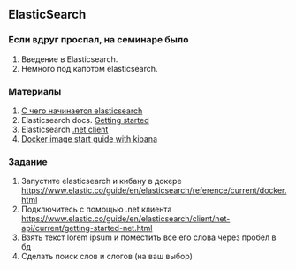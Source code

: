 ## ElasticSearch

### Если вдруг проспал, на семинаре было
1. Введение в Elasticsearch. 
2. Немного под капотом elasticsearch.

### Материалы
1. [С чего начинается elasticsearch](https://habr.com/ru/articles/489924/)
2. Elasticsearch docs. [Getting started](https://www.elastic.co/guide/en/elasticsearch/reference/7.17/getting-started.html)
3. Elasticsearch [.net client](https://www.elastic.co/guide/en/elasticsearch/client/net-api/current/index.html)
4. [Docker image start guide with kibana](https://www.elastic.co/guide/en/elasticsearch/reference/current/docker.html)

### Задание
1. Запустите elasticsearch и кибану в докере    
    https://www.elastic.co/guide/en/elasticsearch/reference/current/docker.html
2. Подключитесь с помощью .net клиента
      https://www.elastic.co/guide/en/elasticsearch/client/net-api/current/getting-started-net.html  
3. Взять текст lorem ipsum и поместить все его слова через пробел в бд 
4. Сделать поиск слов и слогов (на ваш выбор)
